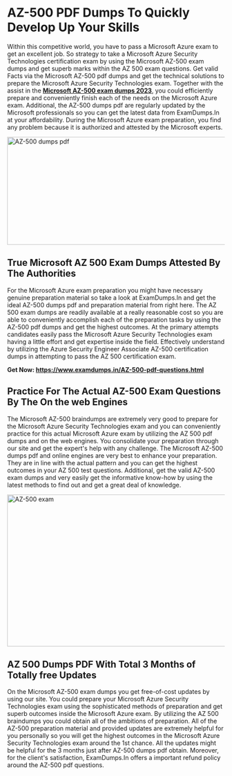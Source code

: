 <h1><strong>AZ-500 PDF Dumps To Quickly Develop Up Your Skills</strong></h1>
<p>Within this competitive world, you have to pass a Microsoft Azure exam to get an excellent job. So strategy to take a Microsoft Azure Security Technologies certification exam by using the Microsoft AZ-500 exam dumps and get superb marks within the AZ 500 exam questions. Get valid Facts via the Microsoft AZ-500 pdf dumps and get the technical solutions to prepare the Microsoft Azure Security Technologies exam. Together with the assist in the <strong><a href="https://www.examdumps.in/AZ-500-pdf-questions.html">Microsoft AZ-500 exam dumps 2023</a></strong>, you could efficiently prepare and conveniently finish each of the needs on the Microsoft Azure exam. Additional, the AZ-500 dumps pdf are regularly updated by the Microsoft professionals so you can get the latest data from ExamDumps.In at your affordability. During the Microsoft Azure exam preparation, you find any problem because it is authorized and attested by the Microsoft experts.</p>
<p><img src="https://i.ibb.co/zxJwW90/Copy-of-Online-Classes-Twitter-header-post-Made-with-Poster-My-Wall-1.png" alt="AZ-500 dumps pdf" width="750" height="250" /></p>
<h2><strong>True Microsoft AZ 500 Exam Dumps Attested By The Authorities</strong></h2>
<p>For the Microsoft Azure exam preparation you might have necessary genuine preparation material so take a look at ExamDumps.In and get the ideal AZ-500 dumps pdf and preparation material from right here. The AZ 500 exam dumps are readily available at a really reasonable cost so you are able to conveniently accomplish each of the preparation tasks by using the AZ-500 pdf dumps and get the highest outcomes. At the primary attempts candidates easily pass the Microsoft Azure Security Technologies exam having a little effort and get expertise inside the field. Effectively understand by utilizing the Azure Security Engineer Associate AZ-500 certification dumps in attempting to pass the AZ 500 certification exam.</p>
<p><strong>Get Now:&nbsp;<a href="https://www.examdumps.in/AZ-500-pdf-questions.html">https://www.examdumps.in/AZ-500-pdf-questions.html</a></strong></p>
<h2><strong>Practice For The Actual AZ-500 Exam Questions By The On the web Engines</strong></h2>
<p>The Microsoft AZ-500 braindumps are extremely very good to prepare for the Microsoft Azure Security Technologies exam and you can conveniently practice for this actual Microsoft Azure exam by utilizing the AZ 500 pdf dumps and on the web engines. You consolidate your preparation through our site and get the expert's help with any challenge. The Microsoft AZ-500 dumps pdf and online engines are very best to enhance your preparation. They are in line with the actual pattern and you can get the highest outcomes in your AZ 500 test questions. Additional, get the valid AZ-500 exam dumps and very easily get the informative know-how by using the latest methods to find out and get a great deal of knowledge.</p>
<p><a href="https://www.examdumps.in/AZ-500-pdf-questions.html"><img src="https://i.ibb.co/QkNtdwY/Copy-of-Zoom-Online-Classes-Facebook-Share-Po-Made-with-Poster-My-Wall-1.jpg" alt="AZ-500 exam" width="670" height="352" /></a></p>
<h2><strong>AZ 500 Dumps PDF With Total 3 Months of Totally free Updates</strong></h2>
<p>On the Microsoft AZ-500 exam dumps you get free-of-cost updates by using our site. You could prepare your Microsoft Azure Security Technologies exam using the sophisticated methods of preparation and get superb outcomes inside the Microsoft Azure exam. By utilizing the AZ 500 braindumps you could obtain all of the ambitions of preparation. All of the AZ-500 preparation material and provided updates are extremely helpful for you personally so you will get the highest outcomes in the Microsoft Azure Security Technologies exam around the 1st chance. All the updates might be helpful for the 3 months just after AZ-500 dumps pdf obtain. Moreover, for the client's satisfaction, ExamDumps.In offers a important refund policy around the AZ-500 pdf questions.</p>
